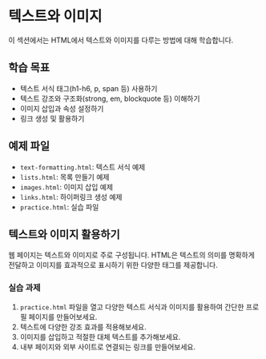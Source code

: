 # 텍스트와 이미지

이 섹션에서는 HTML에서 텍스트와 이미지를 다루는 방법에 대해 학습합니다.

## 학습 목표
- 텍스트 서식 태그(h1-h6, p, span 등) 사용하기
- 텍스트 강조와 구조화(strong, em, blockquote 등) 이해하기
- 이미지 삽입과 속성 설정하기
- 링크 생성 및 활용하기

## 예제 파일
- `text-formatting.html`: 텍스트 서식 예제
- `lists.html`: 목록 만들기 예제
- `images.html`: 이미지 삽입 예제
- `links.html`: 하이퍼링크 생성 예제
- `practice.html`: 실습 파일

## 텍스트와 이미지 활용하기

웹 페이지는 텍스트와 이미지로 주로 구성됩니다. HTML은 텍스트의 의미를 명확하게 전달하고 이미지를 효과적으로 표시하기 위한 다양한 태그를 제공합니다.

### 실습 과제
1. `practice.html` 파일을 열고 다양한 텍스트 서식과 이미지를 활용하여 간단한 프로필 페이지를 만들어보세요.
2. 텍스트에 다양한 강조 효과를 적용해보세요.
3. 이미지를 삽입하고 적절한 대체 텍스트를 추가해보세요.
4. 내부 페이지와 외부 사이트로 연결되는 링크를 만들어보세요. 